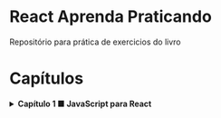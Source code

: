 # React Aprenda Praticando
Repositório para prática de exercicios do livro

# Capítulos

<details>
  <summary><strong>Capítulo 1 ■ JavaScript para React</strong></summary><br />
  
  - [ ] 1.2 JavaScript e ECMAScript
  - [ ] 1.2.1 Transpilers JavaScript
  - [ ] 1.3 Declaração de variáveis
  - [ ] 1.4 Operador ternário
  - [ ] 1.5 Arrow functions
  - [ ] 1.6 Operador spread
  - [ ] 1.7 Métodos map(), filter() e find()
  - [X] 1.7.1 Método map()
  - [X] 1.7.2 Método filter()
  - [ ] 1.7.3 Método find()
  - [ ] 1.8 Template Literals
  - [ ] 1.9 Classes
  - [ ] 1.10 Atribuição via desestruturação (Destructuring assignment)
  - [ ] 1.11 Import e export
  - [ ] 1.12 Sintaxe JSX
</details>